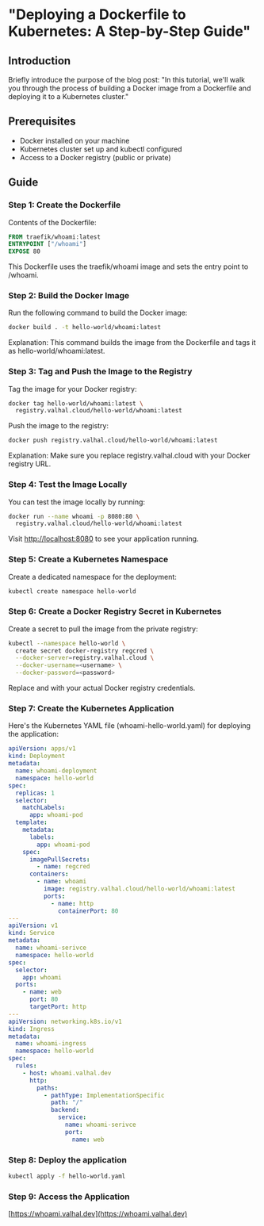# "Deploying a Dockerfile to Kubernetes: A Step-by-Step Guide"

## Introduction

Briefly introduce the purpose of the blog post: "In this tutorial, we'll walk you through the process of building a Docker image from a Dockerfile and deploying it to a Kubernetes cluster."

## Prerequisites

- Docker installed on your machine
- Kubernetes cluster set up and kubectl configured
- Access to a Docker registry (public or private)

## Guide

### Step 1: Create the Dockerfile

Contents of the Dockerfile:

```dockerfile title="Dockerfile" linenums="1"
FROM traefik/whoami:latest
ENTRYPOINT ["/whoami"]
EXPOSE 80
```

This Dockerfile uses the traefik/whoami image and sets the entry point to /whoami.

### Step 2: Build the Docker Image

Run the following command to build the Docker image:

```bash
docker build . -t hello-world/whoami:latest
```

Explanation: This command builds the image from the Dockerfile and tags it as hello-world/whoami:latest.

### Step 3: Tag and Push the Image to the Registry

Tag the image for your Docker registry:

```bash
docker tag hello-world/whoami:latest \
  registry.valhal.cloud/hello-world/whoami:latest
```

Push the image to the registry:

```bash
docker push registry.valhal.cloud/hello-world/whoami:latest
```

Explanation: Make sure you replace registry.valhal.cloud with your Docker registry URL.

### Step 4: Test the Image Locally

You can test the image locally by running:

```bash
docker run --name whoami -p 8080:80 \
  registry.valhal.cloud/hello-world/whoami:latest
```

Visit [http://localhost:8080](http://localhost:8080) to see your application running.

### Step 5: Create a Kubernetes Namespace

Create a dedicated namespace for the deployment:

```bash
kubectl create namespace hello-world
```

### Step 6: Create a Docker Registry Secret in Kubernetes

Create a secret to pull the image from the private registry:

```bash
kubectl --namespace hello-world \
  create secret docker-registry regcred \
  --docker-server=registry.valhal.cloud \
  --docker-username=<username> \
  --docker-password=<password>
```

Replace <username> and <password> with your actual Docker registry credentials.

### Step 7: Create the Kubernetes Application

Here's the Kubernetes YAML file (whoami-hello-world.yaml) for deploying the application:

```yaml title="whoami-hello-world.yaml" linenums="1"
apiVersion: apps/v1
kind: Deployment
metadata:
  name: whoami-deployment
  namespace: hello-world
spec:
  replicas: 1
  selector:
    matchLabels:
      app: whoami-pod
  template:
    metadata:
      labels:
        app: whoami-pod
    spec:
      imagePullSecrets:
        - name: regcred
      containers:
        - name: whoami
          image: registry.valhal.cloud/hello-world/whoami:latest
          ports:
            - name: http
              containerPort: 80
---
apiVersion: v1
kind: Service
metadata:
  name: whoami-serivce
  namespace: hello-world
spec:
  selector:
    app: whoami
  ports:
    - name: web
      port: 80
      targetPort: http
---
apiVersion: networking.k8s.io/v1
kind: Ingress
metadata:
  name: whoami-ingress
  namespace: hello-world
spec:
  rules:
    - host: whoami.valhal.dev
      http:
        paths:
          - pathType: ImplementationSpecific
            path: "/"
            backend:
              service:
                name: whoami-serivce
                port:
                  name: web
```

### Step 8: Deploy the application

```bash
kubectl apply -f hello-world.yaml
```

### Step 9: Access the Application

[https://whoami.valhal.dev](https://whoami.valhal.dev)
